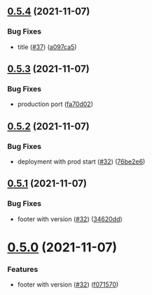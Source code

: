 ## [0.5.4](https://github.com/EddieHubCommunity/EventCalendar/compare/v0.5.3...v0.5.4) (2021-11-07)


### Bug Fixes

* title ([#37](https://github.com/EddieHubCommunity/EventCalendar/issues/37)) ([a097ca5](https://github.com/EddieHubCommunity/EventCalendar/commit/a097ca5d9891a31cdd4da1d9a13014f591fb92a0))



## [0.5.3](https://github.com/EddieHubCommunity/EventCalendar/compare/v0.5.2...v0.5.3) (2021-11-07)


### Bug Fixes

* production port ([fa70d02](https://github.com/EddieHubCommunity/EventCalendar/commit/fa70d02e0ba2f22d80b0e1d50f6d42132330604f))



## [0.5.2](https://github.com/EddieHubCommunity/EventCalendar/compare/v0.5.1...v0.5.2) (2021-11-07)


### Bug Fixes

* deployment with prod start ([#32](https://github.com/EddieHubCommunity/EventCalendar/issues/32)) ([76be2e6](https://github.com/EddieHubCommunity/EventCalendar/commit/76be2e6d2e07dc920d0a6743985366cf66ce0145))



## [0.5.1](https://github.com/EddieHubCommunity/EventCalendar/compare/v0.5.0...v0.5.1) (2021-11-07)


### Bug Fixes

* footer with version ([#32](https://github.com/EddieHubCommunity/EventCalendar/issues/32)) ([34620dd](https://github.com/EddieHubCommunity/EventCalendar/commit/34620dd0da2839d5251a940dc60ff4806af513a7))



# [0.5.0](https://github.com/EddieHubCommunity/EventCalendar/compare/v0.4.1...v0.5.0) (2021-11-07)


### Features

* footer with version ([#32](https://github.com/EddieHubCommunity/EventCalendar/issues/32)) ([f071570](https://github.com/EddieHubCommunity/EventCalendar/commit/f071570484664a8692db2a7fc10009e0f10c8d20))



